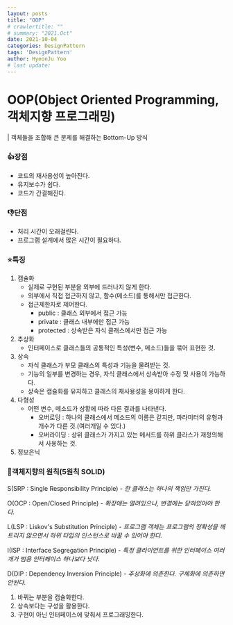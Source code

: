 ```yaml
---
layout: posts
title: "OOP"
# crawlertitle: ""
# summary: "2021.Oct"
date: 2021-10-04
categories: DesignPattern
tags: 'DesignPattern'
author: HyeonJu Yoo
# last update:
---
```

# OOP(Object Oriented Programming, 객체지향 프로그래밍)

| 객체들을 조합해 큰 문제를 해결하는 Bottom-Up 방식

### 👍장점
- 코드의 재사용성이 높아진다.
- 유지보수가 쉽다.
- 코드가 간결해진다.

### 👎단점
- 처리 시간이 오래걸린다.
- 프로그램 설계에서 많은 시간이 필요하다.

### ⭐특징
1. 캡슐화
    - 실제로 구현된 부분을 외부에 드러나지 않게 한다.
    - 외부에서 직접 접근하지 않고, 함수(메소드)를 통해서만 접근한다.
    - 접근제한자로 제어한다.
        - public : 클래스 외부에서 접근 가능
        - private : 클래스 내부에만 접근 가능
        - protected : 상속받은 자식 클래스에서만 접근 가능
2. 추상화
    - 인터페이스로 클래스들의 공통적인 특성(변수, 메소드)들을 묶어 표현한 것.
3. 상속
    - 자식 클래스가 부모 클래스의 특성과 기능을 물려받는 것.
    - 기능의 일부를 변경하는 경우, 자식 클래스에서 상속받아 수정 및 사용이 가능하다.
    - 상속은 캡슐화를 유지하고 클래스의 재사용성을 용이하게 한다.
4. 다형성
    - 어떤 변수, 메소드가 상황에 따라 다른 결과를 나타낸다.
        - 오버로딩 : 하나의 클래스에서 메소드의 이름은 같지만, 파라미터의 유형과 개수가 다른 것.(여러개일 수 있다.)
        - 오버라이딩 : 상위 클래스가 가지고 있는 메서드를 하위 클라스가 재정의해서 사용하는 것.
5. 정보은닉


### 🚩객체지향의 원칙(5원칙 SOLID)
S(SRP : Single Responsibility Principle)
    - *한 클래스는 하나의 책임만 가진다.*

O(OCP : Open/Closed Principle)
    - *확장에는 열려있으나, 변경에는 닫혀있어야 한다.*

L(LSP : Liskov's Substitution Principle)
    - *프로그램 객체는 프로그램의 정확성을 깨트리지 않으면서 하위 타입의 인스턴스로 바꿀 수 있어야 한다.*

I(ISP : Interface Segregation Principle)
    - *특정 클라이언트를 위한 인터페이스 여러 개가 범용 인터페이스 하나보다 낫다.*

D(DIP : Dependency Inversion Principle)
    - *추상화에 의존한다. 구체화에 의존하면 안된다.*


1. 바뀌는 부분을 캡슐화한다.
2. 상속보다는 구성을 활용한다.
3. 구현이 아닌 인터페이스에 맞춰서 프로그래밍한다.
